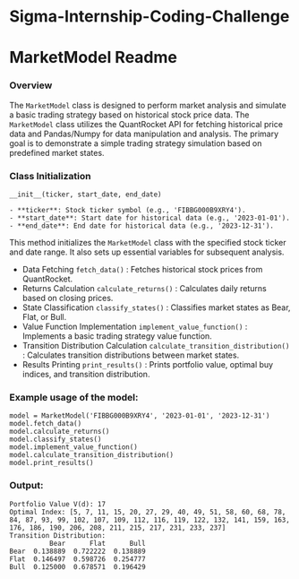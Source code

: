 # Sigma-Internship-Coding-Challenge

# MarketModel Readme

### Overview

The `MarketModel` class is designed to perform market analysis and simulate a basic trading strategy based on historical stock price data. The `MarketModel` class utilizes the QuantRocket API for fetching historical price data and Pandas/Numpy for data manipulation and analysis. The primary goal is to demonstrate a simple trading strategy simulation based on predefined market states.

### Class Initialization

    __init__(ticker, start_date, end_date)
    
    - **ticker**: Stock ticker symbol (e.g., 'FIBBG000B9XRY4').
    - **start_date**: Start date for historical data (e.g., '2023-01-01').
    - **end_date**: End date for historical data (e.g., '2023-12-31').

This method initializes the `MarketModel` class with the specified stock ticker and date range. It also sets up essential variables for subsequent analysis.

- Data Fetching `fetch_data()` : Fetches historical stock prices from QuantRocket.
- Returns Calculation `calculate_returns()` : Calculates daily returns based on closing prices.
- State Classification `classify_states()` : Classifies market states as Bear, Flat, or Bull.
- Value Function Implementation `implement_value_function()` : Implements a basic trading strategy value function.
- Transition Distribution Calculation `calculate_transition_distribution()` : Calculates transition distributions between market states.
- Results Printing `print_results()` : Prints portfolio value, optimal buy indices, and transition distribution.

### Example usage of the model:

    model = MarketModel('FIBBG000B9XRY4', '2023-01-01', '2023-12-31')
    model.fetch_data()
    model.calculate_returns()
    model.classify_states()
    model.implement_value_function()
    model.calculate_transition_distribution()
    model.print_results()

### Output:

    Portfolio Value V(d): 17
    Optimal Index: [5, 7, 11, 15, 20, 27, 29, 40, 49, 51, 58, 60, 68, 78, 84, 87, 93, 99, 102, 107, 109, 112, 116, 119, 122, 132, 141, 159, 163, 176, 186, 190, 206, 208, 211, 215, 217, 231, 233, 237]
    Transition Distribution:
              Bear      Flat      Bull
    Bear  0.138889  0.722222  0.138889
    Flat  0.146497  0.598726  0.254777
    Bull  0.125000  0.678571  0.196429
